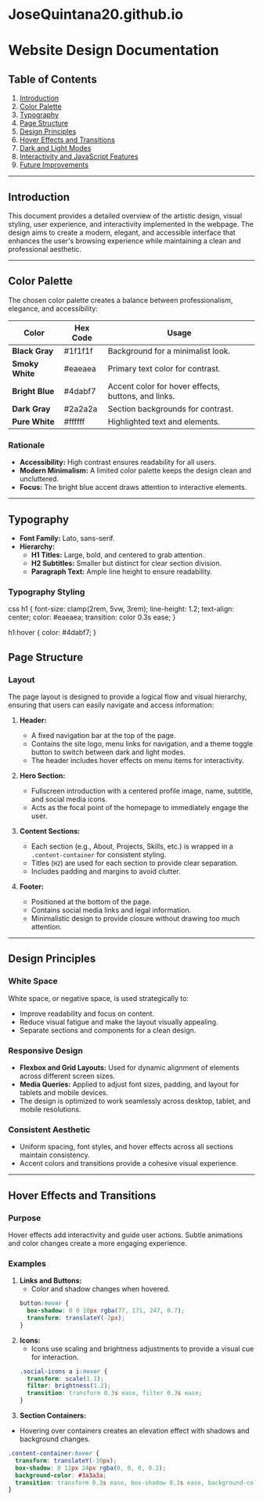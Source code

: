 # JoseQuintana20.github.io

# Website Design Documentation

## Table of Contents
1. [Introduction](#introduction)
2. [Color Palette](#color-palette)
3. [Typography](#typography)
4. [Page Structure](#page-structure)
5. [Design Principles](#design-principles)
6. [Hover Effects and Transitions](#hover-effects-and-transitions)
7. [Dark and Light Modes](#dark-and-light-modes)
8. [Interactivity and JavaScript Features](#interactivity-and-javascript-features)
9. [Future Improvements](#future-improvements)

---

## Introduction

This document provides a detailed overview of the artistic design, visual styling, user experience, and interactivity implemented in the webpage. The design aims to create a modern, elegant, and accessible interface that enhances the user's browsing experience while maintaining a clean and professional aesthetic.

---

## Color Palette

The chosen color palette creates a balance between professionalism, elegance, and accessibility:

| Color       | Hex Code    | Usage                           |
|-------------|-------------|---------------------------------|
| **Black Gray**   | #1f1f1f | Background for a minimalist look. |
| **Smoky White**  | #eaeaea | Primary text color for contrast.  |
| **Bright Blue**  | #4dabf7 | Accent color for hover effects, buttons, and links. |
| **Dark Gray**    | #2a2a2a | Section backgrounds for contrast. |
| **Pure White**   | #ffffff | Highlighted text and elements.    |

### Rationale
- **Accessibility:** High contrast ensures readability for all users.
- **Modern Minimalism:** A limited color palette keeps the design clean and uncluttered.
- **Focus:** The bright blue accent draws attention to interactive elements.

---

## Typography

- **Font Family:** Lato, sans-serif.
- **Hierarchy:**
  - **H1 Titles:** Large, bold, and centered to grab attention.
  - **H2 Subtitles:** Smaller but distinct for clear section division.
  - **Paragraph Text:** Ample line height to ensure readability.

### Typography Styling
css
h1 {
  font-size: clamp(2rem, 5vw, 3rem);
  line-height: 1.2;
  text-align: center;
  color: #eaeaea;
  transition: color 0.3s ease;
}

h1:hover {
  color: #4dabf7;
}    

## Page Structure

### Layout
The page layout is designed to provide a logical flow and visual hierarchy, ensuring that users can easily navigate and access information:

1. **Header:**
   - A fixed navigation bar at the top of the page.
   - Contains the site logo, menu links for navigation, and a theme toggle button to switch between dark and light modes.
   - The header includes hover effects on menu items for interactivity.

2. **Hero Section:**
   - Fullscreen introduction with a centered profile image, name, subtitle, and social media icons.
   - Acts as the focal point of the homepage to immediately engage the user.

3. **Content Sections:**
   - Each section (e.g., About, Projects, Skills, etc.) is wrapped in a `.content-container` for consistent styling.
   - Titles (`H2`) are used for each section to provide clear separation.
   - Includes padding and margins to avoid clutter.

4. **Footer:**
   - Positioned at the bottom of the page.
   - Contains social media links and legal information.
   - Minimalistic design to provide closure without drawing too much attention.

---

## Design Principles

### White Space
White space, or negative space, is used strategically to:
- Improve readability and focus on content.
- Reduce visual fatigue and make the layout visually appealing.
- Separate sections and components for a clean design.

### Responsive Design
- **Flexbox and Grid Layouts:** Used for dynamic alignment of elements across different screen sizes.
- **Media Queries:** Applied to adjust font sizes, padding, and layout for tablets and mobile devices.
- The design is optimized to work seamlessly across desktop, tablet, and mobile resolutions.

### Consistent Aesthetic
- Uniform spacing, font styles, and hover effects across all sections maintain consistency.
- Accent colors and transitions provide a cohesive visual experience.

---

## Hover Effects and Transitions

### Purpose
Hover effects add interactivity and guide user actions. Subtle animations and color changes create a more engaging experience.

### Examples
1. **Links and Buttons:**
   - Color and shadow changes when hovered.
   ```css
   button:hover {
     box-shadow: 0 0 10px rgba(77, 171, 247, 0.7);
     transform: translateY(-2px);
   }
2. **Icons:**
   - Icons use scaling and brightness adjustments to provide a visual cue for interaction.
   ```css
   .social-icons a i:hover {
     transform: scale(1.1);
     filter: brightness(1.2);
     transition: transform 0.3s ease, filter 0.3s ease;
   }
3. **Section Containers:**

- Hovering over containers creates an elevation effect with shadows and background changes.
```css
.content-container:hover {
  transform: translateY(-10px);
  box-shadow: 0 12px 24px rgba(0, 0, 0, 0.2);
  background-color: #3a3a3a;
  transition: transform 0.3s ease, box-shadow 0.3s ease, background-color 0.3s ease;
}
